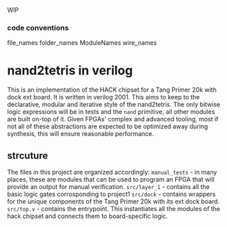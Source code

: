 WIP
### code conventions

file_names
folder_names
ModuleNames
wire_names

# nand2tetris in verilog
This is an implementation of the HACK chipset for a Tang Primer 20k with dock ext board. It is written in verilog 2001.
This aims to keep to the declarative, modular and iterative style of the nand2tetris. The only bitwise logic expressions will be in tests and the `nand` primitive, all other modules are built on-top of it. Given FPGAs' complex and advanced tooling, most if not all of these abstractions are expected to be optimized away during synthesis, this will ensure reasonable performance.

## strcuture
The files in this project are organized accordingly:
`manual_tests` - in many places, these are modules that can be used to program an FPGA that will provide an output for manual verification.
`src/layer_1` - contains all the basic logic gates corrosponding to project1
`src/dock` - contains wrappers for the unique components of the Tang Primer 20k with its ext dock board.
`src/top.v` - contains the entrypoint. This instantiates all the modules of the hack chipset and connects them to board-specific logic.

##

